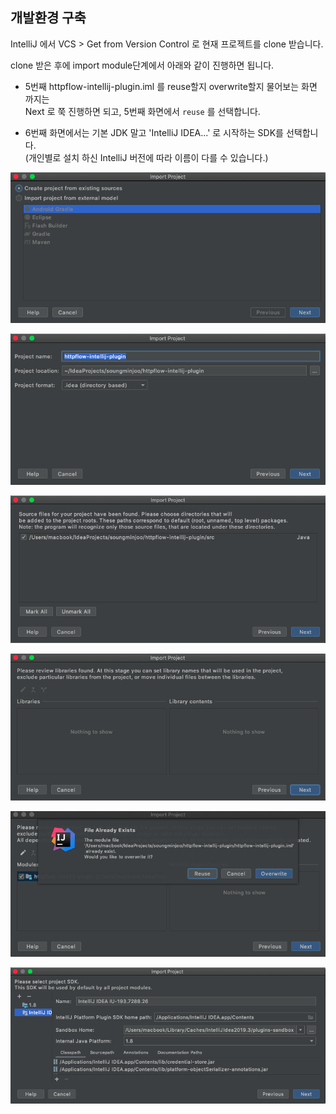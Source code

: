 개발환경 구축
----------

IntelliJ 에서 VCS > Get from Version Control 로 현재 프로젝트를 clone 받습니다.

clone 받은 후에 import module단계에서 아래와 같이 진행하면 됩니다.

- 5번째 httpflow-intellij-plugin.iml 를 reuse할지 overwrite할지 물어보는 화면 까지는<br/>
Next 로 쭉 진행하면 되고, 5번째 화면에서 ```reuse``` 를 선택합니다.

- 6번째 화면에서는 기본 JDK 말고 'IntelliJ IDEA...' 로 시작하는 SDK를 선택합니다.<br/>
(개인별로 설치 하신 IntelliJ 버전에 따라 이름이 다를 수 있습니다.)

![import_01.png](import_01.png)

![import_02.png](import_02.png)

![import_03.png](import_03.png)

![import_04.png](import_04.png)

![import_05.png](import_05.png)

![import_06.png](import_06.png)